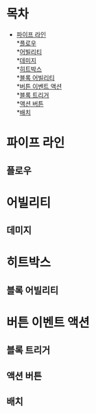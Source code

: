 ```
```
# 목차
- [파이프 라인](#파이프-라인)   
  *[플로우](#)   
*[어빌리티](#)   
  *[데미지](#)   
*[히트박스](#)   
  *[블록 어빌리티](#)   
*[버튼 이벤트 액션](#)   
  *[블록 트리거](#)   
  *[액션 버튼](#)   
  *[배치](#)   

# 파이프 라인
  ## 플로우
# 어빌리티
  ## 데미지
# 히트박스
  ## 블록 어빌리티
# 버튼 이벤트 액션
  ## 블록 트리거
  ## 액션 버튼
  ## 배치
